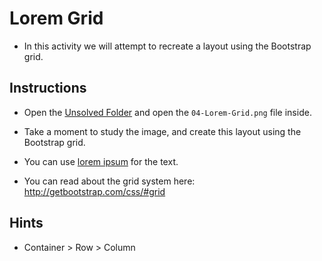 # Lorem Grid

* In this activity we will attempt to recreate a layout using the Bootstrap grid.

## Instructions

* Open the [Unsolved Folder](Unsolved) and open the `04-Lorem-Grid.png` file inside.

* Take a moment to study the image, and create this layout using the Bootstrap grid.

* You can use [lorem ipsum](http://www.lipsum.com/) for the text.

* You can read about the grid system here: <http://getbootstrap.com/css/#grid>

## Hints

* Container > Row > Column
